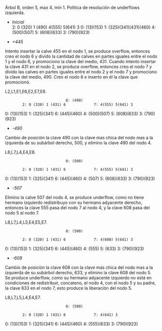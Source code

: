 
Árbol B, orden 5, max 4, min 1.
Política de resolución de underflows izquierda.              

- *Inicial*                   
                        2: 0 (320) 1 (490) 4(555) 5(641) 3
    0: (13)(153) 1: (325)(341)(431)(460) 4: (500)(507) 5: (608)(633) 3: (790)(923)  


- *+445*

Intento insertar la calve 455 en el nodo 1, se produce overflow, entonces creo el
nodo 6 y divido la cantidad de calves en partes iguales entre el nodo 1 y el nodo 6,
y promociono la clave del medio, 431. Cuando intento insertar la clave 431 en el 
nodo 2, se produce overflow, entonces creo el nodo 7 y divido las calves en partes
iguales entre el nodo 2 y el nodo 7 y promociono la clave del medio, 490. Creo
el nodo 8 e inserto en él la clave que promocionó.

L2,L1,E1,E6,E2,E7,E8.

                                8: (490)
            2: 0 (320) 1 (431) 6             7: 4(555) 5(641) 3 
 0: (13)(153)  1: (325)(341)  6: (445)(460)  4: (500)(507)  5: (608)(633)  3: (790)(923)


- *-490*

Cambio de posición la clave 490 con la clave mas chica del nodo mas a la izquierda
de su subárbol derecho, 500, y elimino la clave 490 del nodo 4.

L8,L7,L4,E4,E8.

                                8: (500)

            2: 0 (320) 1 (431) 6             7: 4(555) 5(641) 3 

 0: (13)(153)  1: (325)(341)  6: (445)(460)  4: (507)  5: (608)(633)  3: (790)(923)


- *-507*

Elimino la calve 507 del nodo 4, se produce underflow, como no tiene hermano izquierdo
redistribuyo con su hermano adyacente derecho, entonces la clave 555 pasa del nodo 7
al nodo 4, y la clave 608 pasa del nodo 5 al nodo 7.

L8,L7,L4,L5,E4,E5,E7.

                                8: (500)

            2: 0 (320) 1 (431) 6             7: 4(608) 5(641) 3 

 0: (13)(153)  1: (325)(341)  6: (445)(460)  4: (555)  5: (633)  3: (790)(923)


- *-608*

Cambio de posición la clave 608 con la clave mas chica del nodo mas a la izquierda
de su subárbol derecho, 633, y elimino la clave 608 del nodo 5. Se produce underflow, 
como su hermano adyacente izquierdo no está en condiciones de redistribuír, concateno,
el nodo 4, con el nodo 5 y su padre, la clave 633 en el nodo 7, esto produce la liberación
del nodo 5.

L8,L7,L5,L4,E4,E7.

                                8: (500)

            2: 0 (320) 1 (431) 6             7: 4(641) 3 

 0: (13)(153)  1: (325)(341)  6: (445)(460)  4: (555)(633)  3: (790)(923)

